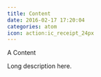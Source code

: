 ```yaml
---
title: Content
date: 2016-02-17 17:20:04
categories: atom
icon: action:ic_receipt_24px
---
```


A Content
<!-- more -->
Long description here.
